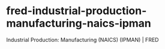 # fred-industrial-production-manufacturing-naics-ipman
Industrial Production: Manufacturing (NAICS) (IPMAN) | FRED
